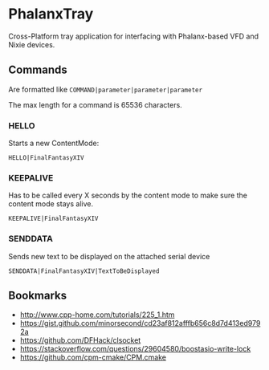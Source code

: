 # PhalanxTray
Cross-Platform tray application for interfacing with Phalanx-based VFD and Nixie devices.

## Commands
Are formatted like
`COMMAND|parameter|parameter|parameter`

The max length for a command is 65536 characters.

### HELLO
Starts a new ContentMode:
```
HELLO|FinalFantasyXIV
```

### KEEPALIVE
Has to be called every X seconds by the content mode to make sure the content mode stays alive.
```
KEEPALIVE|FinalFantasyXIV
```

### SENDDATA
Sends new text to be displayed on the attached serial device 
```
SENDDATA|FinalFantasyXIV|TextToBeDisplayed
```

## Bookmarks
- http://www.cpp-home.com/tutorials/225_1.htm
- https://gist.github.com/minorsecond/cd23af812afffb656c8d7d413ed9792a 
- https://github.com/DFHack/clsocket
- https://stackoverflow.com/questions/29604580/boostasio-write-lock
- https://github.com/cpm-cmake/CPM.cmake